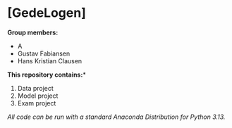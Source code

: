 # [GedeLogen]

**Group members:**
- A
- Gustav Fabiansen
- Hans Kristian Clausen

**This repository contains:***

1. Data project
1. Model project
1. Exam project

*All code can be run with a standard Anaconda Distribution for Python 3.13.*